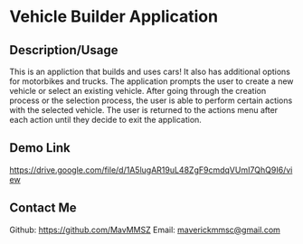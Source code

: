 # Vehicle Builder Application
## Description/Usage
This is an appliction that builds and uses cars! It also has additional options for motorbikes and trucks. The application prompts the user to create a new vehicle or select an existing vehicle. After going through the creation process or the selection process, the user is able to perform certain actions with the selected vehicle. The user is returned to the actions menu after each action until they decide to exit the application.
## Demo Link
https://drive.google.com/file/d/1A5lugAR19uL48ZgF9cmdqVUmI7QhQ9I6/view
## Contact Me
Github: https://github.com/MavMMSZ
Email: maverickmmsc@gmail.com
